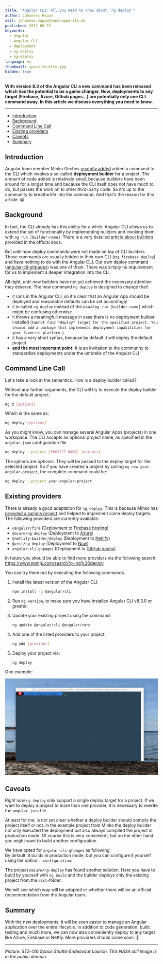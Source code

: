 ```yaml
---
title: "Angular CLI: All you need to know about `ng deploy`"
author: Johannes Hoppe
mail: johannes.hoppe@haushoppe-its.de
published: 2019-08-23
keywords:
  - Angular
  - Angular CLI
  - deployment
  - ng deploy
  - ng-deploy
language: en
thumbnail: space-shuttle.jpg
hidden: true
---
```


**With version 8.3 of the Angular CLI a new command has been released which has the potential to be a game changer. Now, deployments to any target (Firebase, Azure, Github pages...) are potentially only one CLI command away. In this article we discuss everything you need to know.** 

<hr>

- [Introduction](/blog/2019-08-ng-deploy#introduction)
- [Background](/blog/2019-08-ng-deploy#background)
- [Command Line Call](/blog/2019-08-ng-deploy#command-line-call)
- [Existing providers](/blog/2019-08-ng-deploy#existing-providers)
- [Caveats](/blog/2019-08-ng-deploy#caveats)
- [Summary](/blog/2019-08-ng-deploy#summary)


## Introduction

Angular team member Minko Gechev [recently added](https://github.com/angular/angular-cli/pull/15105) added a command to the CLI which invokes a so-called __deployment builder__ for a project.
The amount of code added is relatively small, because builders have been around for a longer time and because the CLI itself does not have much to do, but passes the work on to other third-party code.
So it's up to the community to breathe life into the command.
And that's the reason for this article. 😀


## Background

In fact, the CLI already has this ability for a while.
Angular CLI allows us to extend the set of functionality by implementing builders and invoking them with `ng run [builder-name]`.
There is a very detailed [article about builders](https://angular.io/guide/cli-builder) provided in the official docs.


But until now deploy commands were not made on top of CLI builders.
Those commands are usually hidden in their own CLI (eg. `firebase deploy`) and have nothing to do with the Angular CLI.
Our own deploy command ([angular-cli-ghpages](https://github.com/angular-schule/angular-cli-ghpages/)) was one of them.
There was simply no requirement for us to implement a deeper integration into the CLI.

All right, until now builders have not yet achieved the necessary attention they deserve.
The new command `ng deploy` is designed to change that!
* it runs in the Angular CLI, so it's clear that an Angular App should be deployed and reasonable defaults can be set accordingly
* it is called `ng deploy` instead of the usual `ng run [builder-name]` which might be confusing otherwise
* it throws a meaningfull message in case there is no deployment builder installed (`Cannot find "deploy" target for the specified project. You should add a package that implements deployment capabilities for your favorite platform.`)
* it has a very short syntax, because by default it will deploy the default project
* **and the most important point:**
  It is an invitation to the community to standardise deployments under the umbrella of the Angular CLI 


## Command Line Call

Let's take a look at the semantics. How is a deploy builder called?

Without any further arguments, the CLI will try to execute the deploy builder for the default project:

```bash
ng d [options]
```

Which is the same as:

```bash
ng deploy [options]
```

As you might know, you can manage several Angular Apps (projects) in one workspace.
The CLI accepts an optional project name, as specified in the `angular.json` configuration file.

```bash
ng deploy --project [PROJECT_NAME] [options]
```

The options are optional.
They will be passed to the deploy target for the selected project. 
So if you have created a project by calling `ng new your-angular-project`, the complete command could be:

```bash
ng deploy --project your-angular-project 
```


## Existing providers

There is already a good adaptation for `ng deploy`.
This is because Minko has [provided a sample project](https://github.com/mgechev/ngx-gh) and helped to implement some deploy targets.
The following providers are currently available:

* `@angular/fire` (Deployment to [Firebase hosting](https://firebase.google.com/docs/hosting))
* `@azure/ng-deploy` (Deployment to [Azure](https://azure.microsoft.com/en-us/))
* `@netlify-builder/deploy` (Deployment to [Netlify](https://www.netlify.com/))
* `@zeit/ng-deploy` (Deployment to [Now](https://zeit.co/now))
* `angular-cli-ghpages` (Deployment to [GitHub pages](https://pages.github.com/))

In future you should be able to find more providers via the following search:  
https://www.npmjs.com/search?q=ng%20deploy

You can try them out by executing the following commands.

1. Install the latest version of the Angular CLI.

   ```sh
   npm install -g @angular/cli
   ```

2. Run `ng version`, to make sure you have installed Angular CLI v8.3.0 or greater.

3. Update your existing project using the command:

   ```sh
   ng update @angular/cli @angular/core
   ```

4. Add one of the listed providers to your project.

   ```sh
   ng add [provider]
   ```

5. Deploy your project via:

   ```sh
   ng deploy
   ```

One example:

![angular-cli-ghpages-deploy](angular-cli-ghpages-deploy.gif)

## Caveats

Right now `ng deploy` only support a single deploy target for a project.
If we want to deploy a project to more than one provider, it is necessary to rewrite the `angular.json` file.


<!-- question to Minko! -->

At least for me, is not yet clear whether a deploy builder should compile the project itself or not.
In the example project from Minko the deploy builder not only executed the deployment but also always compiled the project in production mode.
Of course this is very convenient, but on the other hand you might want to build another configuration.

We have opted for `angular-cli-ghpages` as following:  
By default, it builds in production mode, but you can configure it yourself using the option `--configuration`.

The project `@azure/ng-deploy` has found another solution.
Here you have to build by yourself with `ng build` and the builder deploys only the existing project from the `dist`-folder.

We will see which way will be adopted or whether there will be an official recommendation from the Angular team. 

## Summary

With the new deployments, it will be even easier to manage an Angular application over the entire lifecycle.
In addition to code generation, build, testing and much more, we can now also conveniently deploy to any target like Azure, Firebase or Netfly.
More providers should come soon. 🚀

<hr>

_Picture: STS-126 Space Shuttle Endeavour Launch. This NASA still image is in the public domain._
<!-- https://publicdomainclip-art.blogspot.com/2008/11/sts-126-space-shuttle-endeavour-launch.html -->